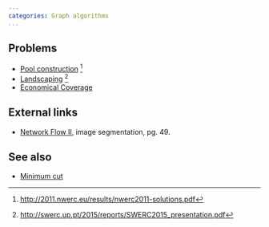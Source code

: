 ```yaml
---
categories: Graph algorithms
...
```


## Problems
* [Pool construction](http://2011.nwerc.eu/results/nwerc2011-problemset_2.pdf) [^1]
* [Landscaping](http://swerc.up.pt/2015/reports/problemset.pdf) [^2]
* [Economical Coverage](https://open.kattis.com/problems/ecocover)

## External links
* [Network Flow II](http://www.cs.princeton.edu/~wayne/kleinberg-tardos/pdf/07NetworkFlowII.pdf), image segmentation, pg. 49.

## See also
* [Minimum cut]()


[^1]: <http://2011.nwerc.eu/results/nwerc2011-solutions.pdf>
[^2]: <http://swerc.up.pt/2015/reports/SWERC2015_presentation.pdf>